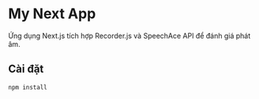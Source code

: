 # My Next App

Ứng dụng Next.js tích hợp Recorder.js và SpeechAce API để đánh giá phát âm.

## Cài đặt

```bash
npm install
